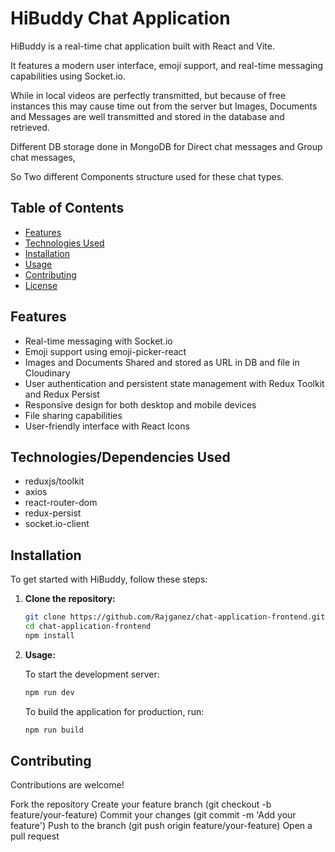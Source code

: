 # HiBuddy Chat Application

HiBuddy is a real-time chat application built with React and Vite. 

It features a modern user interface, emoji support, and real-time messaging capabilities using Socket.io.

While in local videos are perfectly transmitted, but because of free instances this may cause time out from the server but Images, Documents and Messages are well transmitted and stored in the database and retrieved.

Different DB storage done in MongoDB for Direct chat messages and Group chat messages,

So Two different Components structure used for these chat types. 

## Table of Contents

- [Features](#features)
- [Technologies Used](#technologies-used)
- [Installation](#installation)
- [Usage](#usage)
- [Contributing](#contributing)
- [License](#license)

## Features

- Real-time messaging with Socket.io
- Emoji support using emoji-picker-react
- Images and Documents Shared and stored as URL in DB and file in Cloudinary
- User authentication and persistent state management with Redux Toolkit and Redux Persist
- Responsive design for both desktop and mobile devices
- File sharing capabilities
- User-friendly interface with React Icons

## Technologies/Dependencies Used

- reduxjs/toolkit
- axios
- react-router-dom
- redux-persist
- socket.io-client

## Installation

To get started with HiBuddy, follow these steps:

1. **Clone the repository:**

   ```bash
   git clone https://github.com/Rajganez/chat-application-frontend.git
   cd chat-application-frontend
   npm install
   ```

2. **Usage:**

   To start the development server:

   ```bash
   npm run dev
   ```

   To build the application for production, run:

   ```bash
   npm run build
   ```

## Contributing

Contributions are welcome!

Fork the repository
Create your feature branch (git checkout -b feature/your-feature)
Commit your changes (git commit -m 'Add your feature')
Push to the branch (git push origin feature/your-feature)
Open a pull request
